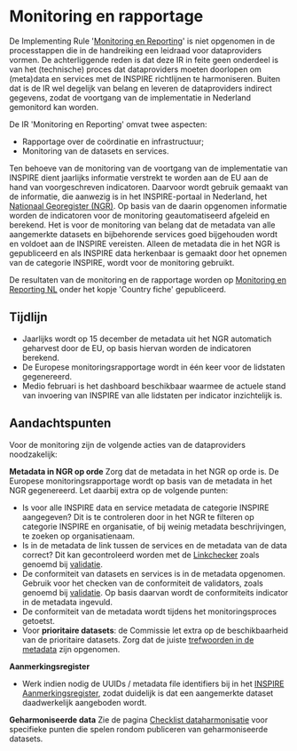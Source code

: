 # Monitoring en rapportage

De Implementing Rule '<a href="https://inspire.ec.europa.eu/monitoring-and-reporting/69" target="_blank">Monitoring en Reporting</a>' is niet opgenomen in de processtappen die in de handreiking een leidraad voor dataproviders vormen. De achterliggende reden is dat deze IR in feite geen onderdeel is van het (technische) proces dat dataproviders moeten doorlopen om (meta)data en services met de INSPIRE richtlijnen te harmoniseren. Buiten dat is de IR wel degelijk van belang en leveren de dataproviders indirect gegevens, zodat de voortgang van de implementatie in Nederland gemonitord kan worden.

De IR 'Monitoring en Reporting' omvat twee aspecten:
- Rapportage over de coördinatie en infrastructuur;
- Monitoring van de datasets en services.

Ten behoeve van de monitoring van de voortgang van de implementatie van INSPIRE dient jaarlijks informatie verstrekt te worden aan de EU aan de hand van voorgeschreven indicatoren. Daarvoor wordt gebruik gemaakt van de informatie, die aanwezig is in het INSPIRE-portaal in Nederland, het [Nationaal Georegister (NGR)](#nationaal-georegister). Op basis van de daarin opgenomen informatie worden de indicatoren voor de monitoring geautomatiseerd afgeleid en berekend. Het is voor de monitoring van belang dat de metadata van alle aangemerkte datasets en bijbehorende services goed bijgehouden wordt en voldoet aan de INSPIRE vereisten. Alleen de metadata die in het NGR is gepubliceerd en als INSPIRE data herkenbaar is gemaakt door het opnemen van de categorie INSPIRE, wordt voor de monitoring gebruikt. 

De resultaten van de monitoring en de rapportage worden op <a href="https://inspire.ec.europa.eu/mr/NL/69" target="_blank">Monitoring en Reporting NL</a> onder het kopje 'Country fiche' gepubliceerd.

## Tijdlijn

- Jaarlijks wordt op 15 december de metadata uit het NGR automatich geharvest door de EU, op basis hiervan worden de indicatoren berekend.
- De Europese monitoringsrapportage wordt in één keer voor de lidstaten gegenereerd.
- Medio februari is het dashboard beschikbaar waarmee de actuele stand van invoering van INSPIRE van alle lidstaten per indicator inzichtelijk is.

## Aandachtspunten

Voor de monitoring zijn de volgende acties van de dataproviders noodzakelijk:

**Metadata in NGR op orde**
Zorg dat de metadata in het NGR op orde is. De Europese monitoringsrapportage wordt op basis van de metadata in het NGR gegenereerd. Let daarbij extra op de volgende punten:
- Is voor alle INSPIRE data en service metadata de categorie INSPIRE aangegeven? Dit is te controleren door in het NGR te filteren op categorie INSPIRE en organisatie, of bij weinig metadata beschrijvingen, te zoeken op organisatienaam.
- Is in de metadata de link tussen de services en de metadata van de data correct? Dit kan gecontroleerd worden met de [Linkchecker](#link-checker) zoals genoemd bij [validatie](#validatie).
- De conformiteit van datasets en services is in de metadata opgenomen. Gebruik voor het checken van de conformiteit de validators, zoals genoemd bij [validatie](#validatie). Op basis daarvan wordt de conformiteits indicator in de metadata ingevuld.
- De conformiteit van de metadata wordt tijdens het monitoringsproces getoetst.
- Voor **prioritaire datasets**: de Commissie let extra op de beschikbaarheid van de prioritaire datasets. Zorg dat de juiste [trefwoorden in de metadata](#metadata-van-prioritaire-datasets) zijn opgenomen.

**Aanmerkingsregister**
- Werk indien nodig de UUIDs / metadata file identifiers bij in het <a href="https://inspireaanmerking.nl/" target="_blank">INSPIRE Aanmerkingsregister</a>, zodat duidelijk is dat een aangemerkte dataset daadwerkelijk aangeboden wordt.

**Geharmoniseerde data**
Zie de pagina [Checklist dataharmonisatie](#checklist-dataharmonisatie) voor specifieke punten die spelen rondom publiceren van geharmoniseerde datasets.
